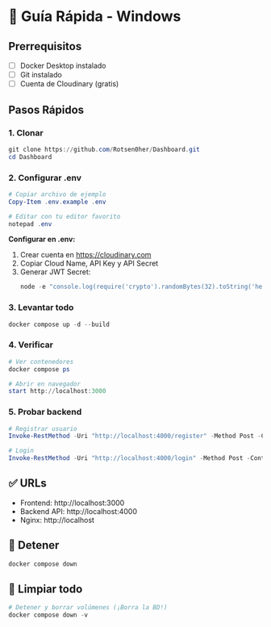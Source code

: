 # 🚀 Guía Rápida - Windows

## Prerrequisitos

- [ ] Docker Desktop instalado
- [ ] Git instalado
- [ ] Cuenta de Cloudinary (gratis)

## Pasos Rápidos

### 1. Clonar
```powershell
git clone https://github.com/Rotsen0her/Dashboard.git
cd Dashboard
```

### 2. Configurar .env
```powershell
# Copiar archivo de ejemplo
Copy-Item .env.example .env

# Editar con tu editor favorito
notepad .env
```

**Configurar en .env:**
1. Crear cuenta en https://cloudinary.com
2. Copiar Cloud Name, API Key y API Secret
3. Generar JWT Secret:
   ```powershell
   node -e "console.log(require('crypto').randomBytes(32).toString('hex'))"
   ```

### 3. Levantar todo
```powershell
docker compose up -d --build
```

### 4. Verificar
```powershell
# Ver contenedores
docker compose ps

# Abrir en navegador
start http://localhost:3000
```

### 5. Probar backend
```powershell
# Registrar usuario
Invoke-RestMethod -Uri "http://localhost:4000/register" -Method Post -ContentType "application/json" -Body '{"username":"test","password":"1234"}'

# Login
Invoke-RestMethod -Uri "http://localhost:4000/login" -Method Post -ContentType "application/json" -Body '{"username":"test","password":"1234"}'
```

## ✅ URLs

- Frontend: http://localhost:3000
- Backend API: http://localhost:4000
- Nginx: http://localhost

## 🛑 Detener

```powershell
docker compose down
```

## 🧹 Limpiar todo

```powershell
# Detener y borrar volúmenes (¡Borra la BD!)
docker compose down -v
```

